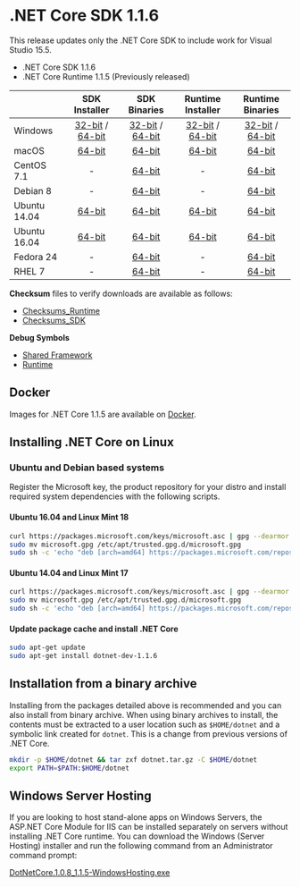 # .NET Core SDK 1.1.6

This release updates only the .NET Core SDK to include work for Visual Studio 15.5.

* .NET Core SDK 1.1.6
* .NET Core Runtime 1.1.5 (Previously released)

|         | SDK Installer                                         | SDK Binaries                                                         | Runtime Installer                                                  | Runtime Binaries                                                   |
| ------- | :---------------------------------------------------: | :-------------------------------------------------------------------:| :----------------------------------------------------------------: | :----------------------------------------------------------------: |
| Windows                 | [32-bit](https://download.microsoft.com/download/4/0/9/40979F7E-6DC8-4895-8ED5-0E7B45E74F94/dotnet-dev-win-x86.1.1.6.exe) / [64-bit](https://download.microsoft.com/download/4/0/9/40979F7E-6DC8-4895-8ED5-0E7B45E74F94/dotnet-dev-win-x64.1.1.6.exe)  | [32-bit](https://download.microsoft.com/download/4/0/9/40979F7E-6DC8-4895-8ED5-0E7B45E74F94/dotnet-dev-win-x86.1.1.6.zip) / [64-bit](https://download.microsoft.com/download/4/0/9/40979F7E-6DC8-4895-8ED5-0E7B45E74F94/dotnet-dev-win-x64.1.1.6.zip) | [32-bit](https://download.microsoft.com/download/6/A/2/6A21C555-B042-46EA-BBB4-368AACCB3E25/dotnet-win-x86.1.1.5.exe) / [64-bit](https://download.microsoft.com/download/6/A/2/6A21C555-B042-46EA-BBB4-368AACCB3E25/dotnet-win-x64.1.1.5.exe) | [32-bit](https://download.microsoft.com/download/6/A/2/6A21C555-B042-46EA-BBB4-368AACCB3E25/dotnet-win-x86.1.1.5.zip) / [64-bit](https://download.microsoft.com/download/6/A/2/6A21C555-B042-46EA-BBB4-368AACCB3E25/dotnet-win-x64.1.1.5.zip) |
| macOS                   | [64-bit](https://download.microsoft.com/download/4/0/9/40979F7E-6DC8-4895-8ED5-0E7B45E74F94/dotnet-dev-osx-x64.1.1.6.pkg)  | [64-bit](https://download.microsoft.com/download/4/0/9/40979F7E-6DC8-4895-8ED5-0E7B45E74F94/dotnet-dev-osx-x64.1.1.6.tar.gz)                          | [64-bit](https://download.microsoft.com/download/6/A/2/6A21C555-B042-46EA-BBB4-368AACCB3E25/dotnet-osx-x64.1.1.5.pkg) | [64-bit](https://download.microsoft.com/download/6/A/2/6A21C555-B042-46EA-BBB4-368AACCB3E25/dotnet-osx-x64.1.1.5.tar.gz) |
| CentOS 7.1              | -                                                         | [64-bit](https://download.microsoft.com/download/4/0/9/40979F7E-6DC8-4895-8ED5-0E7B45E74F94/dotnet-dev-centos-x64.1.1.6.tar.gz)                          | - | [64-bit](https://download.microsoft.com/download/6/A/2/6A21C555-B042-46EA-BBB4-368AACCB3E25/dotnet-centos-x64.1.1.5.tar.gz) |
| Debian 8                | -                                                         | [64-bit](https://download.microsoft.com/download/4/0/9/40979F7E-6DC8-4895-8ED5-0E7B45E74F94/dotnet-dev-debian-x64.1.1.6.tar.gz)                          | - | [64-bit](https://download.microsoft.com/download/6/A/2/6A21C555-B042-46EA-BBB4-368AACCB3E25/dotnet-debian-x64.1.1.5.tar.gz) |
| Ubuntu 14.04            |[64-bit](https://download.microsoft.com/download/4/0/9/40979F7E-6DC8-4895-8ED5-0E7B45E74F94/dotnet-sdk-ubuntu-x64.1.1.6.deb)   | [64-bit](https://download.microsoft.com/download/4/0/9/40979F7E-6DC8-4895-8ED5-0E7B45E74F94/dotnet-dev-ubuntu-x64.1.1.6.tar.gz)                          |[64-bit](https://download.microsoft.com/download/6/A/2/6A21C555-B042-46EA-BBB4-368AACCB3E25/dotnet-sharedframework-ubuntu-x64.1.1.5.deb) | [64-bit](https://download.microsoft.com/download/6/A/2/6A21C555-B042-46EA-BBB4-368AACCB3E25/dotnet-ubuntu-x64.1.1.5.tar.gz) |
| Ubuntu 16.04            |[64-bit](https://download.microsoft.com/download/4/0/9/40979F7E-6DC8-4895-8ED5-0E7B45E74F94/dotnet-sdk-ubuntu.16.04-x64.1.1.6.deb)   | [64-bit](https://download.microsoft.com/download/4/0/9/40979F7E-6DC8-4895-8ED5-0E7B45E74F94/dotnet-dev-ubuntu.16.04-x64.1.1.6.tar.gz)                          |[64-bit](https://download.microsoft.com/download/6/A/2/6A21C555-B042-46EA-BBB4-368AACCB3E25/dotnet-sharedframework-ubuntu.16.04-x64.1.1.5.deb) | [64-bit](https://download.microsoft.com/download/6/A/2/6A21C555-B042-46EA-BBB4-368AACCB3E25/dotnet-ubuntu.16.04-x64.1.1.5.tar.gz) |
| Fedora 24               | -                                                         | [64-bit](https://download.microsoft.com/download/4/0/9/40979F7E-6DC8-4895-8ED5-0E7B45E74F94/dotnet-dev-fedora.24-x64.1.1.6.tar.gz)                          | - | [64-bit](https://download.microsoft.com/download/6/A/2/6A21C555-B042-46EA-BBB4-368AACCB3E25/dotnet-rhel-x64.1.1.5.tar.gz) |
| RHEL 7                  | -                                                         | [64-bit](https://download.microsoft.com/download/4/0/9/40979F7E-6DC8-4895-8ED5-0E7B45E74F94/dotnet-dev-rhel-x64.1.1.6.tar.gz)                          | - | [64-bit](https://download.microsoft.com/download/6/A/2/6A21C555-B042-46EA-BBB4-368AACCB3E25/dotnet-rhel-x64.1.1.5.tar.gz) |

**Checksum** files to verify downloads are available as follows:
* [Checksums_Runtime](https://builds.dotnet.microsoft.com/dotnet/checksums/1.1.5-runtime-sha.txt)
* [Checksums_SDK](https://builds.dotnet.microsoft.com/dotnet/checksums/1.1.6-sdk-sha.txt)

**Debug Symbols**
* [Shared Framework](https://download.microsoft.com/download/6/A/2/6A21C555-B042-46EA-BBB4-368AACCB3E25/corefx-1.1.5-symbols.zip)
* [Runtime](https://download.microsoft.com/download/6/A/2/6A21C555-B042-46EA-BBB4-368AACCB3E25/coreclr-1.1.5-symbols.zip)

## Docker

Images for .NET Core 1.1.5 are available on [Docker](https://hub.docker.com/r/microsoft/dotnet/).

## Installing .NET Core on Linux

### Ubuntu and Debian based systems

Register the Microsoft key, the product repository for your distro and install required system dependencies with the following scripts.

#### Ubuntu 16.04 and Linux Mint 18

```bash
curl https://packages.microsoft.com/keys/microsoft.asc | gpg --dearmor > microsoft.gpg
sudo mv microsoft.gpg /etc/apt/trusted.gpg.d/microsoft.gpg
sudo sh -c 'echo "deb [arch=amd64] https://packages.microsoft.com/repos/microsoft-ubuntu-xenial-prod xenial main" > /etc/apt/sources.list.d/dotnetdev.list'
```

#### Ubuntu 14.04 and Linux Mint 17

```bash
curl https://packages.microsoft.com/keys/microsoft.asc | gpg --dearmor > microsoft.gpg
sudo mv microsoft.gpg /etc/apt/trusted.gpg.d/microsoft.gpg
sudo sh -c 'echo "deb [arch=amd64] https://packages.microsoft.com/repos/microsoft-ubuntu-trusty-prod trusty main" > /etc/apt/sources.list.d/dotnetdev.list'
```

#### Update package cache and install .NET Core

```bash
sudo apt-get update
sudo apt-get install dotnet-dev-1.1.6
```

## Installation from a binary archive

Installing from the packages detailed above is recommended and you can also install from binary archive. When using binary archives to install, the contents must be extracted to a user location such as `$HOME/dotnet` and a symbolic link created for `dotnet`. This is a change from previous versions of .NET Core.

```bash
mkdir -p $HOME/dotnet && tar zxf dotnet.tar.gz -C $HOME/dotnet
export PATH=$PATH:$HOME/dotnet
```

## Windows Server Hosting

If you are looking to host stand-alone apps on Windows Servers, the ASP.NET Core Module for IIS can be installed separately on servers without installing .NET Core runtime. You can download the Windows (Server Hosting) installer and run the following command from an Administrator command prompt:

[DotNetCore.1.0.8_1.1.5-WindowsHosting.exe](https://download.microsoft.com/download/6/A/2/6A21C555-B042-46EA-BBB4-368AACCB3E25/DotNetCore.1.0.8_1.1.5-WindowsHosting.exe)